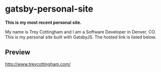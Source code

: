 # gatsby-personal-site

**This is my most recent personal site.**

My name is Trey Cottingham and I am a Software Developer in Denver, CO.  This is my personal site built with GatsbyJS.  The hosted link is listed below.

## Preview

http://www.treycottingham.com/
